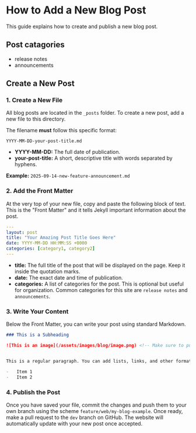 # How to Add a New Blog Post

This guide explains how to create and publish a new blog post.

## Post catagories

- release notes
- announcements

## Create a New Post

### 1. Create a New File

All blog posts are located in the `_posts` folder. To create a new post, add a new file to this directory.

The filename **must** follow this specific format:

`YYYY-MM-DD-your-post-title.md`

-   **YYYY-MM-DD:** The full date of publication.
-   **your-post-title:** A short, descriptive title with words separated by hyphens.

**Example:** `2025-09-14-new-feature-announcement.md`

### 2. Add the Front Matter

At the very top of your new file, copy and paste the following block of text. This is the "Front Matter" and it tells Jekyll important information about the post.

```yaml
---
layout: post
title: "Your Amazing Post Title Goes Here"
date: YYYY-MM-DD HH:MM:SS +0000
categories: [category1, category2]
---
```

-   **title:** The full title of the post that will be displayed on the page. Keep it inside the quotation marks.
-   **date:** The exact date and time of publication.
-   **categories:** A list of categories for the post. This is optional but useful for organization. Common categories for this site are `release notes` and `announcements`.

### 3. Write Your Content

Below the Front Matter, you can write your post using standard Markdown.

```markdown
### This is a Subheading

![This is an image](/assets/images/blog/image.png) <!-- Make sure to put your image in the `assets/images/blog` folder -->


This is a regular paragraph. You can add lists, links, and other formatting.

-   Item 1
-   Item 2
```

### 4. Publish the Post

Once you have saved your file, commit the changes and push them to your own branch using the scheme `feature/web/my-blog-example`. Once ready, make a pull request to the `dev` branch on GitHub. The website will automatically update with your new post once accepted.